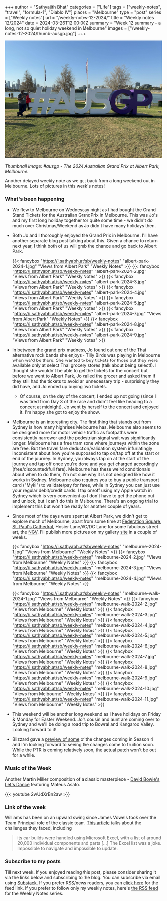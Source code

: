 +++
author = "Sathyajith Bhat"
categories = ["Life"]
tags = ["weekly-notes", "travel", "formula-1", "Diablo IV"]
places = "Melbourne"
type = "post"
series = ["Weekly notes"]
url = "/weekly-notes-12-2024/"
title = "Weekly notes 12/2024"
date = 2024-03-26T12:00:00Z
summary = "Week 12 summary - a long, not so quiet holiday weekend in Melbourne"
images = ["/weekly-notes-12-2024/thumb-ausgp.jpg"]
+++

![](thumb-ausgp.jpg)

_Thumbnail image: #ausgp - The 2024 Australian Grand Prix at Albert Park, Melbourne._ 

Another delayed weekly note as we got back from a long weekend out in Melbourne. Lots of pictures in this week's notes!

### What's been happening

* We flew to Melbourne on Wednesday night as I had bought the Grand Stand Tickets for the Australian GrandPrix in Melbourne. This was Jo's and my first long holiday together for quite some time - we didn't do much over Christmas/Weekend as Jo didn't have many holidays then. 
* Both Jo and I thoroughly enjoyed the Grand Prix in Melbourne. I'll have another separate blog post talking about this. Given a chance to return next year, I think both of us will grab the chance and go back to Albert Park.

  {{< fancybox "https://i.sathyabh.at/sb/weekly-notes" "albert-park-2024-1.jpg" "Views from Albert Park" "Weekly Notes" >}}
  {{< fancybox "https://i.sathyabh.at/sb/weekly-notes" "albert-park-2024-2.jpg" "Views from Albert Park" "Weekly Notes" >}}
  {{< fancybox "https://i.sathyabh.at/sb/weekly-notes" "albert-park-2024-3.jpg" "Views from Albert Park" "Weekly Notes" >}}
  {{< fancybox "https://i.sathyabh.at/sb/weekly-notes" "albert-park-2024-4.jpg" "Views from Albert Park" "Weekly Notes" >}}
  {{< fancybox "https://i.sathyabh.at/sb/weekly-notes" "albert-park-2024-5.jpg" "Views from Albert Park" "Weekly Notes" >}}
  {{< fancybox "https://i.sathyabh.at/sb/weekly-notes" "albert-park-2024-7.jpg" "Views from Albert Park" "Weekly Notes" >}}
  {{< fancybox "https://i.sathyabh.at/sb/weekly-notes" "albert-park-2024-8.jpg" "Views from Albert Park" "Weekly Notes" >}}
  {{< fancybox "https://i.sathyabh.at/sb/weekly-notes" "albert-park-2024-9.jpg" "Views from Albert Park" "Weekly Notes" >}}

* In between the grand prix madness, Jo found out one of the Thai alternative rock bands she enjoys - Tilly Birds was playing in Melbourne when we'd be there. She wanted to buy tickets for those but they were available only at select Thai grocery stores (talk about being select!). I thought she wouldn't be able to get the tickets for the concert but before we went to Albert Park, Jo called the grocer and asked them if they still had the tickets to avoid an unnecessary trip - surprisingly they did have, and Jo ended up buying two tickets. 
    * Of course, on the day of the concert, I ended up not going (since I was tired from Day 3 of the race and didn't feel like heading to a concert at midnight). Jo went by herself to the concert and enjoyed it. I'm happy she got to enjoy the show.
* Melbourne is an interesting city. The first thing that stands out from Sydney is how many highrises Melbourne has. Melbourne also seems to be designed more for motor vehicle traffic as footpaths were consistently narrower and the pedestrian signal wait was significantly longer. Melbourne has a free tram zone where journeys within the zone are free. But the travel fare deduction/validation system infuriatingly inconsistent about how you're supposed to tap on/tap off at the start or end of the journey. In Sydney, you always tap on at the start of the journey and tap off once you're done and you get charged accordingly (free/discounted/full fare). Melbourne has these weird conditionals about when to do them, I'm not sure why it is not designed like how it works in Sydney. Melbourne also requires you to buy a public transport card ("Myki") to validate/pay for fares, while in Sydney you can just use your regular debit/credit cards. I tap on/off using my Apple watch in Sydney which is very convenient as I don't have to get the phone out and unlock, but I can't do this in Melbourne. There's an ongoing trial to implement this but won't be ready for another couple of years.
* Since most of the days were spent at Albert Park, we didn't get to explore much of Melbourne, apart from some time at [Federation Square](https://fedsquare.com/), [St. Paul's Cathedral](https://cathedral.org.au/), Hosier Lane/AC/DC Lane for some fabulous street art, the [NGV](https://www.ngv.vic.gov.au/). I'll publish more pictures on my gallery [site](https://pics.sathyabh.at/) in a couple of weeks.

  {{< fancybox "https://i.sathyabh.at/sb/weekly-notes" "melbourne-2024-1.jpg" "Views from Melbourne" "Weekly Notes" >}}
  {{< fancybox "https://i.sathyabh.at/sb/weekly-notes" "melbourne-2024-2.jpg" "Views from Melbourne" "Weekly Notes" >}}
  {{< fancybox "https://i.sathyabh.at/sb/weekly-notes" "melbourne-2024-3.jpg" "Views from Melbourne" "Weekly Notes" >}}
  {{< fancybox "https://i.sathyabh.at/sb/weekly-notes" "melbourne-2024-4.jpg" "Views from Melbourne" "Weekly Notes" >}}

  {{< fancybox "https://i.sathyabh.at/sb/weekly-notes" "melbourne-walk-2024-1.jpg" "Views from Melbourne" "Weekly Notes" >}}
  {{< fancybox "https://i.sathyabh.at/sb/weekly-notes" "melbourne-walk-2024-2.jpg" "Views from Melbourne" "Weekly Notes" >}}
  {{< fancybox "https://i.sathyabh.at/sb/weekly-notes" "melbourne-walk-2024-3.jpg" "Views from Melbourne" "Weekly Notes" >}}
  {{< fancybox "https://i.sathyabh.at/sb/weekly-notes" "melbourne-walk-2024-4.jpg" "Views from Melbourne" "Weekly Notes" >}}
  {{< fancybox "https://i.sathyabh.at/sb/weekly-notes" "melbourne-walk-2024-5.jpg" "Views from Melbourne" "Weekly Notes" >}}
  {{< fancybox "https://i.sathyabh.at/sb/weekly-notes" "melbourne-walk-2024-6.jpg" "Views from Melbourne" "Weekly Notes" >}}
  {{< fancybox "https://i.sathyabh.at/sb/weekly-notes" "melbourne-walk-2024-7.jpg" "Views from Melbourne" "Weekly Notes" >}}
  {{< fancybox "https://i.sathyabh.at/sb/weekly-notes" "melbourne-walk-2024-8.jpg" "Views from Melbourne" "Weekly Notes" >}}
  {{< fancybox "https://i.sathyabh.at/sb/weekly-notes" "melbourne-walk-2024-9.jpg" "Views from Melbourne" "Weekly Notes" >}}
  {{< fancybox "https://i.sathyabh.at/sb/weekly-notes" "melbourne-walk-2024-10.jpg" "Views from Melbourne" "Weekly Notes" >}}
  {{< fancybox "https://i.sathyabh.at/sb/weekly-notes" "melbourne-walk-2024-11.jpg" "Views from Melbourne" "Weekly Notes" >}}

* This weekend will be another long weekend as I have holidays on Friday & Monday for Easter Weekend. Jo's cousin and aunt are coming over to Sydney and we'll be doing a road trip to Bowral and Kangaroo Valley. Looking forward to it!
* Blizzard gave a [preview of some](https://www.wowhead.com/diablo-4/news/diablo-4-ptr-overview-season-4-preview-and-itemization-rework-campfire-chat-338169) of the changes coming in Season 4 and I'm looking forward to seeing the changes come to fruition soon. While the PTR is coming relatively soon, the actual patch won't be out for a while.

### Music of the Week

Another Martin Miller composition of a classic masterpiece - [David Bowie's Let's Dance](https://www.youtube.com/watch?v=2wUdXrBn2aw) featuring Mateus Asato.

{{< youtube 2wUdXrBn2aw >}}

### Link of the week

Williams has been on an upward swing since James Vowels took over the Team Principal role of the classic team. [This article](https://www.the-race.com/formula-1/shocking-details-behind-painful-williams-f1-revolution/) talks about the challenges they faced, including

>  its car builds were handled using Microsoft Excel, with a list of around 20,000 individual components and parts [...] The Excel list was a joke. Impossible to navigate and impossible to update.

### Subscribe to my posts

Till next week. If you enjoyed reading this post, please consider sharing it via the links below and subscribing to the blog. You can subscribe via email using [Substack](https://sathyabhat.substack.com/). If you prefer RSS/news readers, you can [click here](https://sathyabh.at/index.xml) for the feed link. If you prefer to follow only my weekly notes, here's [the RSS feed](https://sathyabh.at/series/weekly-notes/index.xml) for the Weekly Notes series. 